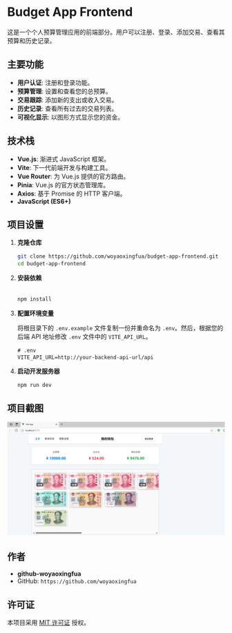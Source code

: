 # Budget App Frontend

这是一个个人预算管理应用的前端部分。用户可以注册、登录、添加交易、查看其预算和历史记录。

## 主要功能

- **用户认证**: 注册和登录功能。
- **预算管理**: 设置和查看您的总预算。
- **交易跟踪**: 添加新的支出或收入交易。
- **历史记录**: 查看所有过去的交易列表。
- **可视化显示**: 以图形方式显示您的资金。

## 技术栈

- **Vue.js**: 渐进式 JavaScript 框架。
- **Vite**: 下一代前端开发与构建工具。
- **Vue Router**: 为 Vue.js 提供的官方路由。
- **Pinia**: Vue.js 的官方状态管理库。
- **Axios**: 基于 Promise 的 HTTP 客户端。
- **JavaScript (ES6+)**

## 项目设置

1.  **克隆仓库**
    ```bash
    git clone https://github.com/woyaoxingfua/budget-app-frontend.git
    cd budget-app-frontend
    ```

2.  **安装依赖**
    ```bash

    npm install
    ```

3.  **配置环境变量**

    将根目录下的 `.env.example` 文件复制一份并重命名为 `.env`。然后，根据您的后端 API 地址修改 `.env` 文件中的 `VITE_API_URL`。

    ```
    # .env
    VITE_API_URL=http://your-backend-api-url/api
    ```

4.  **启动开发服务器**
    ```bash
    npm run dev
    ```

## 项目截图
![Project Screenshot](/image.png)

## 作者

- **github-woyaoxingfua**
- GitHub: `https://github.com/woyaoxingfua`

## 许可证

本项目采用 [MIT 许可证](LICENSE) 授权。
